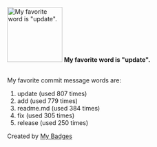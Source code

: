 <img src="https://my-badges.github.io/my-badges/favorite-word.png" alt="My favorite word is &quot;update&quot;." title="My favorite word is &quot;update&quot;." width="128">
<strong>My favorite word is &quot;update&quot;.</strong>
<br><br>

My favorite commit message words are:

1. update (used 807 times)
2. add (used 779 times)
3. readme.md (used 384 times)
4. fix (used 305 times)
5. release (used 250 times)


Created by <a href="https://github.com/my-badges/my-badges">My Badges</a>
